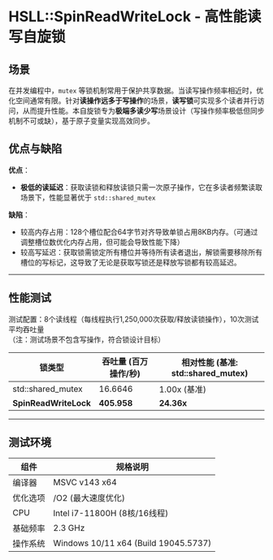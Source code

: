 # HSLL::SpinReadWriteLock - 高性能读写自旋锁

## 场景  
在并发编程中，`mutex` 等锁机制常用于保护共享数据。当读写操作频率相近时，优化空间通常有限。针对**读操作远多于写操作**的场景，**读写锁**可实现多个读者并行访问，从而提升性能。本自旋锁专为**极端多读少写**场景设计（写操作频率极低但同步机制不可或缺），基于原子变量实现高效同步。

## 优点与缺陷  
**优点**：  
- **极低的读延迟**：获取读锁和释放读锁只需一次原子操作，它在多读者频繁读取场景下，性能显著优于 `std::shared_mutex`  

**缺陷**：  
- 较高内存占用：128个槽位配合64字节对齐导致单锁占用8KB内存。（可通过调整槽位数优化内存占用，但可能会导致性能下降） 
- 较高写延迟：获取锁需锁定所有槽位并等待所有读者退出，解锁需要移除所有槽位的写标记，这导致了无论是获取写锁还是释放写锁都有较高延迟。

---

## 性能测试  
测试配置：8个读线程（每线程执行1,250,000次获取/释放读锁操作），10次测试平均吞吐量  
（注：测试场景不包含写操作，符合锁设计目标）  

| 锁类型               | 吞吐量 (百万操作/秒) | 相对性能 (基准: std::shared_mutex) |  
|----------------------|---------------------|----------------------------------------|  
| std::shared_mutex  | 16.6646            | 1.00x (基准)                          |  
| **SpinReadWriteLock** | **405.958**       | **24.36x**                            |  

---

## 测试环境  
| 组件         | 规格说明                         |  
|--------------|----------------------------------|  
| 编译器       | MSVC v143 x64                    |  
| 优化选项     | /O2 (最大速度优化)             |  
| CPU          | Intel i7-11800H (8核/16线程)     |  
| 基础频率     | 2.3 GHz                          |  
| 操作系统     | Windows 10/11 x64 (Build 19045.5737) |  






